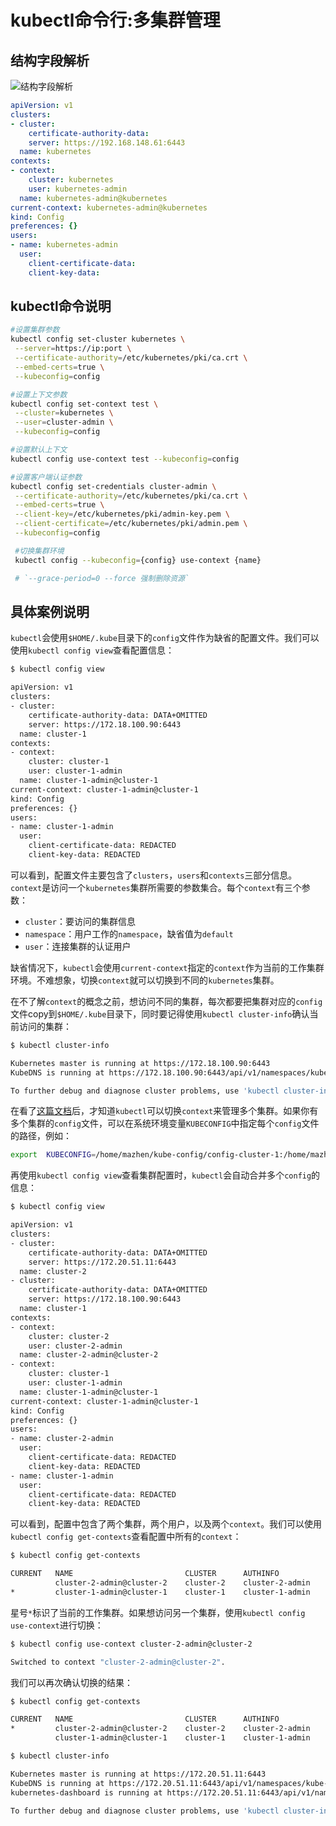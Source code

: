 # kubectl命令行:多集群管理

## 结构字段解析

![结构字段解析](https://s2.loli.net/2023/03/19/KvZOp6NqonyUe95.png)

```yml
apiVersion: v1
clusters:
- cluster:
    certificate-authority-data: 
    server: https://192.168.148.61:6443
  name: kubernetes
contexts:
- context:
    cluster: kubernetes
    user: kubernetes-admin
  name: kubernetes-admin@kubernetes
current-context: kubernetes-admin@kubernetes
kind: Config
preferences: {}
users:
- name: kubernetes-admin
  user:
    client-certificate-data: 
    client-key-data: 
```

## kubectl命令说明

```bash
#设置集群参数
kubectl config set-cluster kubernetes \
 --server=https://ip:port \
 --certificate-authority=/etc/kubernetes/pki/ca.crt \
 --embed-certs=true \
 --kubeconfig=config

#设置上下文参数
kubectl config set-context test \
 --cluster=kubernetes \
 --user=cluster-admin \
 --kubeconfig=config

#设置默认上下文
kubectl config use-context test --kubeconfig=config

#设置客户端认证参数
kubectl config set-credentials cluster-admin \
 --certificate-authority=/etc/kubernetes/pki/ca.crt \
 --embed-certs=true \
 --client-key=/etc/kubernetes/pki/admin-key.pem \
 --client-certificate=/etc/kubernetes/pki/admin.pem \
 --kubeconfig=config

 #切换集群环境
 kubectl config --kubeconfig={config} use-context {name}

 # `--grace-period=0 --force 强制删除资源`
```

## 具体案例说明

`kubectl`会使用`$HOME/.kube`目录下的`config`文件作为缺省的配置文件。我们可以使用`kubectl config view`查看配置信息：

```bash
$ kubectl config view

apiVersion: v1
clusters:
- cluster:
    certificate-authority-data: DATA+OMITTED
    server: https://172.18.100.90:6443
  name: cluster-1
contexts:
- context:
    cluster: cluster-1
    user: cluster-1-admin
  name: cluster-1-admin@cluster-1
current-context: cluster-1-admin@cluster-1
kind: Config
preferences: {}
users:
- name: cluster-1-admin
  user:
    client-certificate-data: REDACTED
    client-key-data: REDACTED
```

可以看到，配置文件主要包含了`clusters`，`users`和`contexts`三部分信息。`context`是访问一个`kubernetes`集群所需要的参数集合。每个`context`有三个参数：

* `cluster`：要访问的集群信息
* `namespace`：用户工作的`namespace`，缺省值为`default`
* `user`：连接集群的认证用户
  
缺省情况下，`kubectl`会使用`current-context`指定的`context`作为当前的工作集群环境。不难想象，切换`context`就可以切换到不同的`kubernetes`集群。

在不了解`context`的概念之前，想访问不同的集群，每次都要把集群对应的`config`文件copy到`$HOME/.kube`目录下，同时要记得使用`kubectl cluster-info`确认当前访问的集群：

```bash
$ kubectl cluster-info

Kubernetes master is running at https://172.18.100.90:6443
KubeDNS is running at https://172.18.100.90:6443/api/v1/namespaces/kube-system/services/kube-dns:dns/proxy

To further debug and diagnose cluster problems, use 'kubectl cluster-info dump'.
```

在看了[这篇文档](https://kubernetes.io/docs/tasks/access-application-cluster/configure-access-multiple-clusters/)后，才知道`kubectl`可以切换`context`来管理多个集群。如果你有多个集群的`config`文件，可以在系统环境变量`KUBECONFIG`中指定每个`config`文件的路径，例如：

```bash
export  KUBECONFIG=/home/mazhen/kube-config/config-cluster-1:/home/mazhen/kube-config/config-cluster-1
```

再使用`kubectl config view`查看集群配置时，`kubectl`会自动合并多个`config`的信息：

```bash
$ kubectl config view

apiVersion: v1
clusters:
- cluster:
    certificate-authority-data: DATA+OMITTED
    server: https://172.20.51.11:6443
  name: cluster-2
- cluster:
    certificate-authority-data: DATA+OMITTED
    server: https://172.18.100.90:6443
  name: cluster-1
contexts:
- context:
    cluster: cluster-2
    user: cluster-2-admin
  name: cluster-2-admin@cluster-2
- context:
    cluster: cluster-1
    user: cluster-1-admin
  name: cluster-1-admin@cluster-1
current-context: cluster-1-admin@cluster-1
kind: Config
preferences: {}
users:
- name: cluster-2-admin
  user:
    client-certificate-data: REDACTED
    client-key-data: REDACTED
- name: cluster-1-admin
  user:
    client-certificate-data: REDACTED
    client-key-data: REDACTED
```

可以看到，配置中包含了两个集群，两个用户，以及两个`context`。我们可以使用`kubectl config get-contexts`查看配置中所有的`context`：

```bash
$ kubectl config get-contexts

CURRENT   NAME                         CLUSTER      AUTHINFO           NAMESPACE
          cluster-2-admin@cluster-2    cluster-2    cluster-2-admin
*         cluster-1-admin@cluster-1    cluster-1    cluster-1-admin
```

星号`*`标识了当前的工作集群。如果想访问另一个集群，使用`kubectl config use-context`进行切换：

```bash
$ kubectl config use-context cluster-2-admin@cluster-2

Switched to context "cluster-2-admin@cluster-2".
```

我们可以再次确认切换的结果：

```bash
$ kubectl config get-contexts

CURRENT   NAME                         CLUSTER      AUTHINFO           NAMESPACE
*         cluster-2-admin@cluster-2    cluster-2    cluster-2-admin
          cluster-1-admin@cluster-1    cluster-1    cluster-1-admin

$ kubectl cluster-info

Kubernetes master is running at https://172.20.51.11:6443
KubeDNS is running at https://172.20.51.11:6443/api/v1/namespaces/kube-system/services/kube-dns:dns/proxy
kubernetes-dashboard is running at https://172.20.51.11:6443/api/v1/namespaces/kube-system/services/https:kubernetes-dashboard:/proxy

To further debug and diagnose cluster problems, use 'kubectl cluster-info dump'.
```